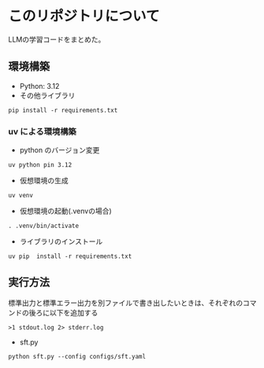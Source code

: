 # このリポジトリについて
LLMの学習コードをまとめた。

## 環境構築
- Python: 3.12
- その他ライブラリ
```
pip install -r requirements.txt
```
### uv による環境構築
- python のバージョン変更
```
uv python pin 3.12
```
- 仮想環境の生成
```
uv venv
```
- 仮想環境の起動(.venvの場合)
```
. .venv/bin/activate
```
- ライブラリのインストール
```
uv pip  install -r requirements.txt
```

## 実行方法
標準出力と標準エラー出力を別ファイルで書き出したいときは、それぞれのコマンドの後ろに以下を追加する
```
>1 stdout.log 2> stderr.log
```
- sft.py
```
python sft.py --config configs/sft.yaml
```
